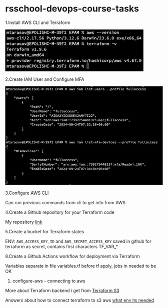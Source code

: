# rsschool-devops-course-tasks
1.Install AWS CLI and Terraform

![plot](./images/lesson1/versions_tf_aws.png)

2.Create IAM User and Configure MFA

![plot](./images/lesson1/mfa_access.png)

3.Configure AWS CLI

Can run previous commands from cli to get info from AWS.

4.Create a Github repository for your Terraform code

My repository  [link](https://github.com/NikStormov/rsschool-devops-course-tasks)

5.Create a bucket for Terraform states

ENV: `AWS_ACCESS_KEY_ID` and `AWS_SECRET_ACCESS_KEY` saved in github for terraform as secret, contains first characters TF_VAR_*

8.Create a Github Actions workflow for deployment via Terraform

Variables separate in file variables.tf
before tf apply, jobs in needed to be OK
1. configure-aws - connecting to aws

More about Terraform backend i get from [Terraform S3](https://developer.hashicorp.com/terraform/language/backend/s3)

Answers about how to connect terraform to s3 aws [what env its needed](https://docs.aws.amazon.com/sdkref/latest/guide/feature-static-credentials.html)